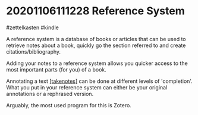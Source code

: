 # 20201106111228 Reference System
#zettelkasten #kindle

A reference system is a database of books or articles that can be used to retrieve
notes about a book, quickly go the section referred to and create citations/bibliography.

Adding your notes to a reference system allows you quicker access to the most important
parts (for you) of a book.

Annotating a text [[takenotes]](takenotes.md) can be done at different levels of 'completion'.
What you put in your reference system can either be your original annotations or
a rephrased version.

Arguably, the most used program for this is Zotero.
